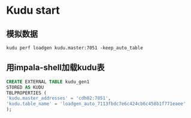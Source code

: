 # Kudu start



## 模拟数据

```
kudu perf loadgen kudu.master:7051 -keep_auto_table
```



## 用impala-shell加载kudu表

```sql
CREATE EXTERNAL TABLE kudu_gen1
STORED AS KUDU
TBLPROPERTIES (
'kudu.master_addresses' = 'cdh02:7051',
'kudu.table_name' = 'loadgen_auto_7113fbdc7e6c424cb6c458b1f771eaee'
);
```

